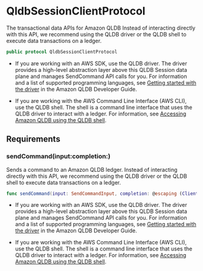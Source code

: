# QldbSessionClientProtocol

The transactional data APIs for Amazon QLDB Instead of interacting directly with this API, we recommend using the QLDB driver or the QLDB shell to execute data transactions on a ledger.

``` swift
public protocol QldbSessionClientProtocol 
```

  - If you are working with an AWS SDK, use the QLDB driver. The driver provides a high-level abstraction layer above this QLDB Session data plane and manages SendCommand API calls for you. For information and a list of supported programming languages, see [Getting started with the driver](https://docs.aws.amazon.com/qldb/latest/developerguide/getting-started-driver.html) in the Amazon QLDB Developer Guide.

  - If you are working with the AWS Command Line Interface (AWS CLI), use the QLDB shell. The shell is a command line interface that uses the QLDB driver to interact with a ledger. For information, see [Accessing Amazon QLDB using the QLDB shell](https://docs.aws.amazon.com/qldb/latest/developerguide/data-shell.html).

## Requirements

### sendCommand(input:completion:)

Sends a command to an Amazon QLDB ledger. Instead of interacting directly with this API, we recommend using the QLDB driver or the QLDB shell to execute data transactions on a ledger.

``` swift
func sendCommand(input: SendCommandInput, completion: @escaping (ClientRuntime.SdkResult<SendCommandOutputResponse, SendCommandOutputError>) -> Void)
```

  - If you are working with an AWS SDK, use the QLDB driver. The driver provides a high-level abstraction layer above this QLDB Session data plane and manages SendCommand API calls for you. For information and a list of supported programming languages, see [Getting started with the driver](https://docs.aws.amazon.com/qldb/latest/developerguide/getting-started-driver.html) in the Amazon QLDB Developer Guide.

  - If you are working with the AWS Command Line Interface (AWS CLI), use the QLDB shell. The shell is a command line interface that uses the QLDB driver to interact with a ledger. For information, see [Accessing Amazon QLDB using the QLDB shell](https://docs.aws.amazon.com/qldb/latest/developerguide/data-shell.html).
